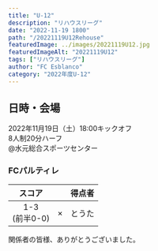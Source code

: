 ```yaml
---
title: "U-12"
description: "リハウスリーグ"
date: "2022-11-19 1800"
path: "/20221119U12Rehouse"
featuredImage: ../images/20221119U12.jpg
featuredImageAlt: "20221119U12"
tags: ["リハウスリーグ"]
author: "FC Esblanco"
category: "2022年度U-12"
---
```


## 日時・会場

2022年11月19日（土）18:00キックオフ  
8人制20分ハーフ  
@水元総合スポーツセンター

### FCパルティレ

| スコア |   |得点者  |
|:------:|:-:|:--------|
| 1-3<br/>(前半0-0) | × |とうた|

関係者の皆様、ありがとうございました。